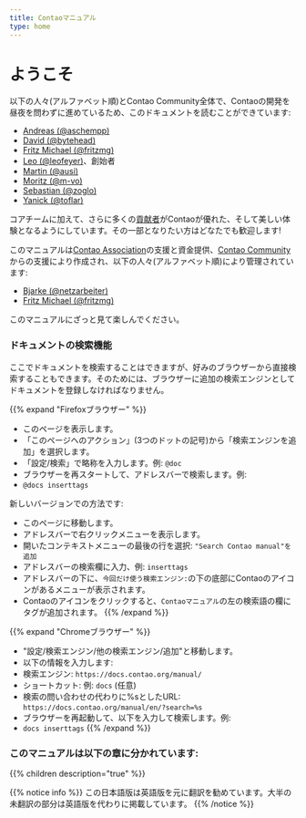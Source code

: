 ```yaml
---
title: Contaoマニュアル
type: home
---
```


# ようこそ

以下の人々(アルファベット順)とContao Community全体で、Contaoの開発を昼夜を問わずに進めているため、このドキュメントを読むことができています:

- [Andreas (@aschempp)](https://github.com/aschempp)
- [David (@bytehead)](https://github.com/bytehead)
- [Fritz Michael (@fritzmg)](https://github.com/fritzmg)
- [Leo (@leofeyer)](https://github.com/leofeyer)、創始者
- [Martin (@ausi)](https://github.com/ausi)
- [Moritz (@m-vo)](https://github.com/m-vo)
- [Sebastian (@zoglo)](https://github.com/zoglo)
- [Yanick (@toflar)](https://github.com/toflar)

コアチームに加えて、さらに多くの[貢献者](https://github.com/contao/contao/graphs/contributors)がContaoが優れた、そして美しい体験となるようにしています。その一部となりたい方はどなたでも歓迎します!

このマニュアルは[Contao Association](https://association.contao.org/)の支援と資金提供、[Contao Community](https://github.com/contao/docs/graphs/contributors)からの支援により作成され、以下の人々(アルファベット順)により管理されています:

- [Bjarke (@netzarbeiter)](https://github.com/netzarbeiter)
- [Fritz Michael (@fritzmg)](https://github.com/fritzmg)

このマニュアルにざっと見て楽しんでください。

### ドキュメントの検索機能

ここでドキュメントを検索することはできますが、好みのブラウザーから直接検索することもできます。そのためには、ブラウザーに追加の検索エンジンとしてドキュメントを登録しなければなりません。

{{% expand "Firefoxブラウザー" %}}
- このページを表示します。
- 「このページへのアクション」(3つのドットの記号)から「検索エンジンを追加」を選択します。
- 「設定/検索」で略称を入力します。例: `@doc`
- ブラウザーを再スタートして、アドレスバーで検索します。例:
- `@docs inserttags`

新しいバージョンでの方法です:
- このページに移動します。
- アドレスバーで右クリックメニューを表示します。
- 開いたコンテキストメニューの最後の行を選択: `"Search Contao manual"を追加`
- アドレスバーの検索欄に入力、例: `inserttags`
- アドレスバーの下に、`今回だけ使う検索エンジン:`の下の底部にContaoのアイコンがあるメニューが表示されます。
- Contaoのアイコンをクリックすると、`Contaoマニュアル`の左の検索語の欄にタグが追加されます。
{{% /expand %}}

{{% expand "Chromeブラウザー" %}}
- "設定/検索エンジン/他の検索エンジン/追加"と移動します。
- 以下の情報を入力します:
- 検索エンジン: `https://docs.contao.org/manual/`
- ショートカット: 例: `docs` (任意)
- 検索の問い合わせの代わりに%sとしたURL: `https://docs.contao.org/manual/en/?search=%s`
- ブラウザーを再起動して、以下を入力して検索します。例:
- `docs inserttags`
{{% /expand %}}


### このマニュアルは以下の章に分かれています:

{{% children description="true" %}}


{{% notice info %}}
この日本語版は英語版を元に翻訳を勧めています。大半の未翻訳の部分は英語版を代わりに掲載しています。
{{% /notice %}}
